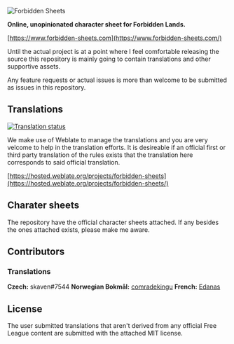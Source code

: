 ![Forbidden Sheets](https://raw.githubusercontent.com/lasseborly/forbidden-sheets/main/forbidden_sheets.png)

**Online, unopinionated character sheet for Forbidden Lands.**

[https://www.forbidden-sheets.com](https://www.forbidden-sheets.com/)

Until the actual project is at a point where I feel comfortable releasing the
source this repository is mainly going to contain translations and other
supportive assets.

Any feature requests or actual issues is more than welcome to be submitted as
issues in this repository.

## Translations

<a href="https://hosted.weblate.org/engage/forbidden-sheets/">
    <img src="https://hosted.weblate.org/widgets/forbidden-sheets/-/interface/multi-auto.svg" alt="Translation status" />
</a>

We make use of Weblate to manage the translations and you are very velcome to
help in the translation efforts. It is desireable if an official first or third
party translation of the rules exists that the translation here corresponds to
said official translation.

[https://hosted.weblate.org/projects/forbidden-sheets](https://hosted.weblate.org/projects/forbidden-sheets/)

## Charater sheets

The repository have the official character sheets attached. If any besides the
ones attached exists, please make me aware.

## Contributors

### Translations

**Czech:** skaven#7544
**Norwegian Bokmål:** [comradekingu](https://github.com/comradekingu)
**French:** [Edanas](https://hosted.weblate.org/user/Edanas/)

## License

The user submitted translations that aren't derived from any official Free
League content are submitted with the attached MIT license.
